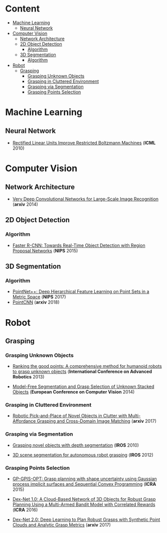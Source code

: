 # Content
*   [Machine Learning](https://github.com/shinshiner/Paper-Survey#machine-learning)
    *   [Neural Network](https://github.com/shinshiner/Paper-Survey#neural-network)
*   [Computer Vision](https://github.com/shinshiner/Paper-Survey#computer-vision)
    *   [Network Architecture](https://github.com/shinshiner/Paper-Survey#network-architecture)
    *   [2D Object Detection](https://github.com/shinshiner/Paper-Survey#2d-object-detection)
        *   [Algorithm](https://github.com/shinshiner/Paper-Survey#algorithm)
    *   [3D Segmentation](https://github.com/shinshiner/Paper-Survey#3d-segmentation)
        *   [Algorithm](https://github.com/shinshiner/Paper-Survey#algorithm-1)
*   [Robot](https://github.com/shinshiner/Paper-Survey#robot)
    *   [Grasping](https://github.com/shinshiner/Paper-Survey#grasping)
        *   [Grasping Unknown Objects](https://github.com/shinshiner/Paper-Survey#grasping-unknown-objects)
        *   [Grasping in Cluttered Environment](https://github.com/shinshiner/Paper-Survey#grasping-in-cluttered-environment)
        *   [Grasping via Segmentation](https://github.com/shinshiner/Paper-Survey#grasping-via-segmentation)
        *   [Grasping Points Selection](https://github.com/shinshiner/Paper-Survey#grasping-points-selection)

# Machine Learning

## Neural Network

* [Rectified Linear Units Improve Restricted Boltzmann Machines](https://www.cs.toronto.edu/~hinton/absps/reluICML.pdf) (**ICML** 2010)

# Computer Vision

## Network Architecture

* [Very Deep Convolutional Networks for Large-Scale Image Recognition](https://arxiv.org/abs/1409.1556) (**arxiv** 2014)

## 2D Object Detection

### Algorithm

* [Faster R-CNN: Towards Real-Time Object Detection with Region Proposal Networks](http://papers.nips.cc/paper/5638-faster-r-cnn-towards-real-time-object-detection-with-region-proposal-networks.pdf) (**NIPS** 2015)

## 3D Segmentation

### Algorithm

* [PointNet++: Deep Hierarchical Feature Learning on Point Sets in a Metric Space](https://arxiv.org/abs/1706.02413) (**NIPS** 2017)
* [PointCNN](https://arxiv.org/abs/1801.07791) (**arxiv** 2018)

# Robot

## Grasping

### Grasping Unknown Objects

* [Ranking the good points: A comprehensive method for humanoid robots to grasp unknown objects](http://poeticonpp.csri-web.org:8989/PoeticonPlus/publications/1342_Gori_etal2013.pdf) (**International Conference on Advanced Robotics** 2013)

* [Model-Free Segmentation and Grasp Selection of Unknown Stacked Objects](http://vigir.missouri.edu/~gdesouza/Research/Conference_CDs/ECCV_2014/papers/8693/86930659.pdf) (**European Conference on Computer Vision** 2014)

### Grasping in Cluttered Environment

* [Robotic Pick-and-Place of Novel Objects in Clutter with Multi-Affordance Grasping and Cross-Domain Image Matching](http://vision.princeton.edu/projects/2017/arc/paper.pdf) (**arxiv** 2017)

### Grasping via Segmentation

* [Grasping novel objects with depth segmentation](http://www.robotics.stanford.edu/~ang/papers/iros10-GraspingWithDepthSegmentation.pdf) (**IROS** 2010)

* [3D scene segmentation for autonomous robot grasping](https://www.researchgate.net/publication/261353757_3D_scene_segmentation_for_autonomous_robot_grasping) (**IROS** 2012)

### Grasping Points Selection
* [GP-GPIS-OPT: Grasp planning with shape uncertainty using Gaussian process implicit surfaces and Sequential Convex Programming](http://rll.berkeley.edu/~sachin/papers/Mahler-ICRA2015.pdf) (**ICRA** 2015)

* [Dex-Net 1.0: A Cloud-Based Network of 3D Objects for Robust Grasp Planning Using a Multi-Armed Bandit Model with Correlated Rewards](http://goldberg.berkeley.edu/pubs/icra16-submitted-Dex-Net.pdf) (**ICRA** 2016)

* [Dex-Net 2.0: Deep Learning to Plan Robust Grasps with Synthetic Point Clouds and Analytic Grasp Metrics](https://arxiv.org/abs/1703.09312) (**arxiv** 2017)

